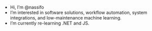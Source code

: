 - Hi, I’m @nassifo
- I’m interested in software solutions, workflow automation, system integrations, and low-maintenance machine learning.
- I’m currently re-learning .NET and JS.

<!---
nassifo/nassifo is a ✨ special ✨ repository because its `README.md` (this file) appears on your GitHub profile.
You can click the Preview link to take a look at your changes.
--->

